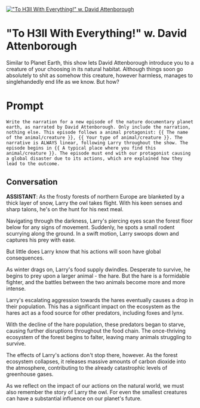 
[!["To H3ll With Everything!" w. David Attenborough ](https://flow-user-images.s3.us-west-1.amazonaws.com/prompt/undefined/1685741261081)]()
# "To H3ll With Everything!" w. David Attenborough  
Similar to Planet Earth, this show lets David Attenborough introduce you to a creature of your choosing in its natural habitat. Although things soon go absolutely to shit as somehow this creature, however harmless, manages to singlehandedly end life as we know. But how?

# Prompt

```
Write the narration for a new episode of the nature documentary planet earth, as narrated by David Attenborough. Only include the narration, nothing else. This episode follows a animal protagonist: {{ The name of the animal/creature }}, {{ Your type of animal/creature }}. The narrative is ALWAYS linear, following Larry throughout the show. The episode begins in {{ A typical place where you find this animal/creature }}. The episode must end with our protagonist causing a global disaster due to its actions, which are explained how they lead to the outcome.
```

## Conversation

**ASSISTANT**: As the frosty forests of northern Europe are blanketed by a thick layer of snow, Larry the owl takes flight. With his keen senses and sharp talons, he's on the hunt for his next meal.



Navigating through the darkness, Larry's piercing eyes scan the forest floor below for any signs of movement. Suddenly, he spots a small rodent scurrying along the ground. In a swift motion, Larry swoops down and captures his prey with ease.



But little does Larry know that his actions will soon have global consequences.



As winter drags on, Larry's food supply dwindles. Desperate to survive, he begins to prey upon a larger animal - the hare. But the hare is a formidable fighter, and the battles between the two animals become more and more intense.



Larry's escalating aggression towards the hares eventually causes a drop in their population. This has a significant impact on the ecosystem as the hares act as a food source for other predators, including foxes and lynx.



With the decline of the hare population, these predators began to starve, causing further disruptions throughout the food chain. The once-thriving ecosystem of the forest begins to falter, leaving many animals struggling to survive.



The effects of Larry's actions don't stop there, however. As the forest ecosystem collapses, it releases massive amounts of carbon dioxide into the atmosphere, contributing to the already catastrophic levels of greenhouse gases. 



As we reflect on the impact of our actions on the natural world, we must also remember the story of Larry the owl. For even the smallest creatures can have a substantial influence on our planet's future.


